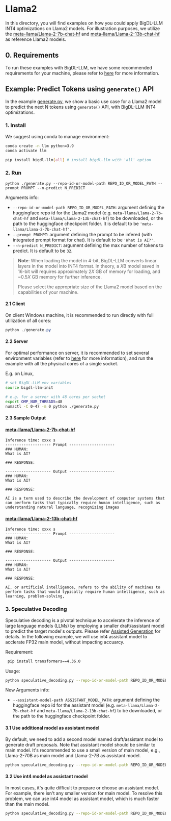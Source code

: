 # Llama2
In this directory, you will find examples on how you could apply BigDL-LLM INT4 optimizations on Llama2 models. For illustration purposes, we utilize the [meta-llama/Llama-2-7b-chat-hf](https://huggingface.co/meta-llama/Llama-2-7b-chat-hf) and [meta-llama/Llama-2-13b-chat-hf](https://huggingface.co/meta-llama/Llama-2-13b-chat-hf) as reference Llama2 models.

## 0. Requirements
To run these examples with BigDL-LLM, we have some recommended requirements for your machine, please refer to [here](../README.md#recommended-requirements) for more information.

## Example: Predict Tokens using `generate()` API
In the example [generate.py](./generate.py), we show a basic use case for a Llama2 model to predict the next N tokens using `generate()` API, with BigDL-LLM INT4 optimizations.
### 1. Install
We suggest using conda to manage environment:
```bash
conda create -n llm python=3.9
conda activate llm

pip install bigdl-llm[all] # install bigdl-llm with 'all' option
```

### 2. Run
```
python ./generate.py --repo-id-or-model-path REPO_ID_OR_MODEL_PATH --prompt PROMPT --n-predict N_PREDICT
```

Arguments info:
- `--repo-id-or-model-path REPO_ID_OR_MODEL_PATH`: argument defining the huggingface repo id for the Llama2 model (e.g. `meta-llama/Llama-2-7b-chat-hf` and `meta-llama/Llama-2-13b-chat-hf`) to be downloaded, or the path to the huggingface checkpoint folder. It is default to be `'meta-llama/Llama-2-7b-chat-hf'`.
- `--prompt PROMPT`: argument defining the prompt to be infered (with integrated prompt format for chat). It is default to be `'What is AI?'`.
- `--n-predict N_PREDICT`: argument defining the max number of tokens to predict. It is default to be `32`.

> **Note**: When loading the model in 4-bit, BigDL-LLM converts linear layers in the model into INT4 format. In theory, a *X*B model saved in 16-bit will requires approximately 2*X* GB of memory for loading, and ~0.5*X* GB memory for further inference.
>
> Please select the appropriate size of the Llama2 model based on the capabilities of your machine.

#### 2.1 Client
On client Windows machine, it is recommended to run directly with full utilization of all cores:
```powershell
python ./generate.py 
```

#### 2.2 Server
For optimal performance on server, it is recommended to set several environment variables (refer to [here](../README.md#best-known-configuration-on-linux) for more information), and run the example with all the physical cores of a single socket.

E.g. on Linux,
```bash
# set BigDL-LLM env variables
source bigdl-llm-init

# e.g. for a server with 48 cores per socket
export OMP_NUM_THREADS=48
numactl -C 0-47 -m 0 python ./generate.py
```

#### 2.3 Sample Output
#### [meta-llama/Llama-2-7b-chat-hf](https://huggingface.co/meta-llama/Llama-2-7b-chat-hf)
```log
Inference time: xxxx s
-------------------- Prompt --------------------
### HUMAN:
What is AI?

### RESPONSE:

-------------------- Output --------------------
### HUMAN:
What is AI?

### RESPONSE:

AI is a term used to describe the development of computer systems that can perform tasks that typically require human intelligence, such as understanding natural language, recognizing images
```

#### [meta-llama/Llama-2-13b-chat-hf](https://huggingface.co/meta-llama/Llama-2-13b-chat-hf)
```log
Inference time: xxxx s
-------------------- Prompt --------------------
### HUMAN:
What is AI?

### RESPONSE:

-------------------- Output --------------------
### HUMAN:
What is AI?

### RESPONSE:

AI, or artificial intelligence, refers to the ability of machines to perform tasks that would typically require human intelligence, such as learning, problem-solving,
```

### 3. Speculative Decoding
Speculative decoding is a pivotal technique to accelerate the inference of large language models (LLMs) by employing a smaller draft/assistant model to predict the target model's outputs. Please refer [Assisted Generation](https://huggingface.co/blog/assisted-generation) for details. In the following example, we will use int4 assistant model to acclerate FP32 main model, without impacting accuarcy.

Requirement:
```bash
 pip install transformers==4.36.0
```

Usage:
```bash
python speculative_decoding.py --repo-id-or-model-path REPO_ID_OR_MODEL_PATH --assistant-model-path ASSISTANT_MODEL_PATH --prompt PROMPT --n-predict N_PREDICT
```

New Arguments info:
- `--assistant-model-path ASSISTANT_MODEL_PATH`: argument defining the huggingface repo id for the assistant model (e.g. `meta-llama/Llama-2-7b-chat-hf` and `meta-llama/Llama-2-13b-chat-hf`) to be downloaded, or the path to the huggingface checkpoint folder. 

#### 3.1 Use additional model as assistant model
By default, we need to add a second model named draft/assistant model to generate draft proposals. Note that assistant model should be similar to main model. It's recommended to use a small version of main model, e.g., Llama-2-70B as main model and Llama-2-7B as assistant model.

```bash
python speculative_decoding.py --repo-id-or-model-path REPO_ID_OR_MODEL_PATH --assistant-model-path ASSISTANT_MODEL_PATH --prompt PROMPT --n-predict N_PREDICT
```

#### 3.2 Use int4 model as assistant model
In most cases, it's quite difficult to prepare or choose an assistant model. For example, there isn't any smaller version for main model. To resolve this problem, we can use int4 model as assistant model, which is much faster than the main model.

```bash
python speculative_decoding.py --repo-id-or-model-path REPO_ID_OR_MODEL_PATH --prompt PROMPT --n-predict N_PREDICT
```
